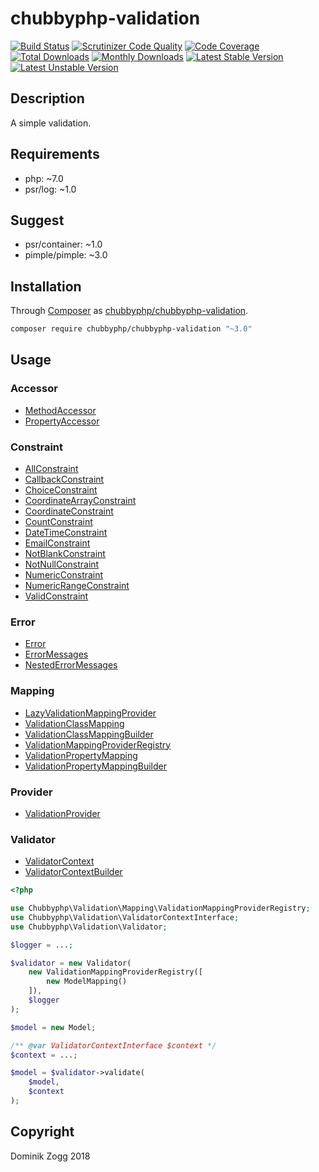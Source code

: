 # chubbyphp-validation

[![Build Status](https://api.travis-ci.org/chubbyphp/chubbyphp-validation.png?branch=master)](https://travis-ci.org/chubbyphp/chubbyphp-validation)
[![Scrutinizer Code Quality](https://scrutinizer-ci.com/g/chubbyphp/chubbyphp-validation/badges/quality-score.png?b=master)](https://scrutinizer-ci.com/g/chubbyphp/chubbyphp-validation/?branch=master)
[![Code Coverage](https://scrutinizer-ci.com/g/chubbyphp/chubbyphp-validation/badges/coverage.png?b=master)](https://scrutinizer-ci.com/g/chubbyphp/chubbyphp-validation/?branch=master)
[![Total Downloads](https://poser.pugx.org/chubbyphp/chubbyphp-validation/downloads.png)](https://packagist.org/packages/chubbyphp/chubbyphp-validation)
[![Monthly Downloads](https://poser.pugx.org/chubbyphp/chubbyphp-validation/d/monthly)](https://packagist.org/packages/chubbyphp/chubbyphp-validation)
[![Latest Stable Version](https://poser.pugx.org/chubbyphp/chubbyphp-validation/v/stable.png)](https://packagist.org/packages/chubbyphp/chubbyphp-validation)
[![Latest Unstable Version](https://poser.pugx.org/chubbyphp/chubbyphp-validation/v/unstable)](https://packagist.org/packages/chubbyphp/chubbyphp-validation)

## Description

A simple validation.

## Requirements

 * php: ~7.0
 * psr/log: ~1.0

## Suggest

 * psr/container: ~1.0
 * pimple/pimple: ~3.0

## Installation

Through [Composer](http://getcomposer.org) as [chubbyphp/chubbyphp-validation][1].

```sh
composer require chubbyphp/chubbyphp-validation "~3.0"
```

## Usage

### Accessor

 * [MethodAccessor][2]
 * [PropertyAccessor][3]
 
### Constraint

 * [AllConstraint][101]
 * [CallbackConstraint][102]
 * [ChoiceConstraint][103]
 * [CoordinateArrayConstraint][104]
 * [CoordinateConstraint][105]
 * [CountConstraint][106]
 * [DateTimeConstraint][107]
 * [EmailConstraint][108]
 * [NotBlankConstraint][109]
 * [NotNullConstraint][110]
 * [NumericConstraint][112]
 * [NumericRangeConstraint][112]
 * [ValidConstraint][113]

### Error

 * [Error][4]
 * [ErrorMessages][5]
 * [NestedErrorMessages][6]
 
### Mapping

 * [LazyValidationMappingProvider][7]
 * [ValidationClassMapping][8]
 * [ValidationClassMappingBuilder][9]
 * [ValidationMappingProviderRegistry][10]
 * [ValidationPropertyMapping][11]
 * [ValidationPropertyMappingBuilder][12]

### Provider

 * [ValidationProvider][13]

### Validator

 * [ValidatorContext][14]
 * [ValidatorContextBuilder][15]

```php
<?php

use Chubbyphp\Validation\Mapping\ValidationMappingProviderRegistry;
use Chubbyphp\Validation\ValidatorContextInterface;
use Chubbyphp\Validation\Validator;

$logger = ...;

$validator = new Validator(
    new ValidationMappingProviderRegistry([
        new ModelMapping()
    ]),
    $logger
);

$model = new Model;

/** @var ValidatorContextInterface $context */
$context = ...;

$model = $validator->validate(
    $model,
    $context
);
```

## Copyright

Dominik Zogg 2018


[1]: https://packagist.org/packages/chubbyphp/chubbyphp-validation

[2]: doc/Accessor/MethodAccessor.md
[3]: doc/Accessor/PropertyAccessor.md

[101]: doc/Constraint/AllConstraint.md
[102]: doc/Constraint/CallbackConstraint.md
[103]: doc/Constraint/ChoiceConstraint.md
[104]: doc/Constraint/CoordinateArrayConstraint.md
[105]: doc/Constraint/CoordinateConstraint.md
[106]: doc/Constraint/CountConstraint.md
[107]: doc/Constraint/DateTimeConstraint.md
[108]: doc/Constraint/EmailConstraint.md
[109]: doc/Constraint/NotBlankConstraint.md
[110]: doc/Constraint/NotNullConstraint.md
[112]: doc/Constraint/NumericConstraint.md
[112]: doc/Constraint/NumericRangeConstraint.md
[113]: doc/Constraint/ValidConstraint.md

[4]: doc/Error/Error.md
[5]: doc/Error/ErrorMessages.md
[6]: doc/Error/NestedErrorMessages.md

[7]: doc/Mapping/LazyValidationMappingProvider.md
[8]: doc/Mapping/ValidationClassMapping.md
[9]: doc/Mapping/ValidationClassMappingBuilder.md
[10]: doc/Mapping/ValidationMappingProviderRegistry.md
[11]: doc/Mapping/ValidationPropertyMapping.md
[12]: doc/Mapping/ValidationPropertyMappingBuilder.md

[13]: doc/Provider/ValidationProvider.md

[14]: doc/ValidatorContext.md
[15]: doc/ValidatorContextBuilder.md
